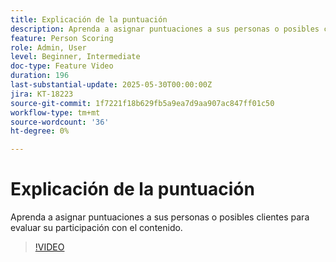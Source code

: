```yaml
---
title: Explicación de la puntuación
description: Aprenda a asignar puntuaciones a sus personas o posibles clientes para evaluar su participación con el contenido.
feature: Person Scoring
role: Admin, User
level: Beginner, Intermediate
doc-type: Feature Video
duration: 196
last-substantial-update: 2025-05-30T00:00:00Z
jira: KT-18223
source-git-commit: 1f7221f18b629fb5a9ea7d9aa907ac847ff01c50
workflow-type: tm+mt
source-wordcount: '36'
ht-degree: 0%

---
```



# Explicación de la puntuación

Aprenda a asignar puntuaciones a sus personas o posibles clientes para evaluar su participación con el contenido.

>[!VIDEO](https://video.tv.adobe.com/v/3463192/?learn=on&enablevpops)
